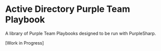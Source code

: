 # Active Directory Purple Team Playbook

A library of Purple Team Playbooks designed to be run with PurpleSharp.

[Work in Progress]
